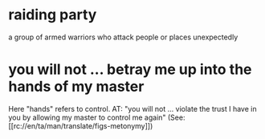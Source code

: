 # raiding party

a group of armed warriors who attack people or places unexpectedly

# you will not ... betray me up into the hands of my master

Here "hands" refers to control. AT: "you will not ... violate the trust I have in you by allowing my master to control me again" (See: [[rc://en/ta/man/translate/figs-metonymy]])